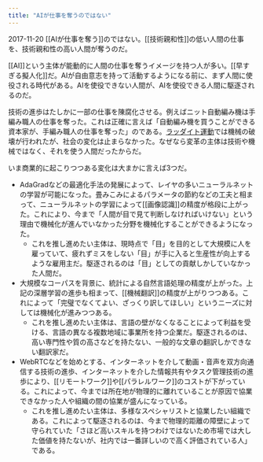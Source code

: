 ```yaml
---
title: "AIが仕事を奪うのではない"
---
```


2017-11-20
[[AIが仕事を奪う]]のではない。[[技術親和性]]の低い人間の仕事を、技術親和性の高い人間が奪うのだ。

[[AI]]という主体が能動的に人間の仕事を奪うイメージを持つ人が多い。[[早すぎる擬人化]]だ。AIが自由意志を持って活動するようになる前に、まず人間に使役される時代がある。AIを使役できない人間が、AIを使役できる人間に駆逐されるのだ。

技術の進歩はたしかに一部の仕事を陳腐化させる。例えばニット自動編み機は手編み職人の仕事を奪った。これは正確に言えば「自動編み機を買うことができる資本家が、手編み職人の仕事を奪った」のである。[ラッダイト運動](https://ja.wikipedia.org/wiki/%E3%83%A9%E3%83%83%E3%83%80%E3%82%A4%E3%83%88%E9%81%8B%E5%8B%95)では機械の破壊が行われたが、社会の変化は止まらなかった。なぜなら変革の主体は技術や機械ではなく、それを使う人間だったからだ。

いま商業的に起こりつつある変化は大まかに言えば3つだ。
- AdaGradなどの最適化手法の発展によって、レイヤの多いニューラルネットの学習が可能になった。畳みこみによるパラメータの節約などの工夫と相まって、ニューラルネットの学習によって[[画像認識]]の精度が格段に上がった。これにより、今まで「人間が目で見て判断しなければいけない」という理由で機械化が進んでいなかった分野を機械化することができるようになった。
    - これを推し進めたい主体は、現時点で「目」を目的として大規模に人を雇っていて、疲れずミスをしない「目」が手に入ると生産性が向上するような雇用主だ。駆逐されるのは「目」としての貢献しかしていなかった人間だ。
- 大規模なコーパスを背景に、統計による自然言語処理の精度が上がった。上記の深層学習の進歩も相まって、[[機械翻訳]]の精度が上がりつつある。これによって「完璧でなくてよい、ざっくり訳してほしい」というニーズに対しては機械化が進みつつある。
    - これを推し進めたい主体は、言語の壁がなくなることによって利益を受ける、言語の異なる複数地域に事業所を持つ企業だ。駆逐されるのは、高い専門性や質の高さなどを持たない、一般的な文章の翻訳しかできない翻訳家だ。
- WebRTCなどを始めとする、インターネットを介して動画・音声を双方向通信する技術の進歩、インターネットを介した情報共有やタスク管理技術の進歩により、[[リモートワーク]]や[[パラレルワーク]]のコストが下がっている。これによって、今までは所在地が物理的に離れていることが原因で協業できなかった人や組織の間の協業が盛んになっている。
    - これを推し進めたい主体は、多様なスペシャリストと協業したい組織である。これによって駆逐されるのは、今まで物理的距離の障壁によって守られていた「さほど高いスキルを持つわけではないため市場では大した価値を持たないが、社内では一番詳しいので高く評価されている人」である。
